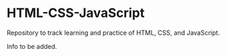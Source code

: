 # HTML-CSS-JavaScript
Repository to track learning and practice of HTML, CSS, and JavaScript.

Info to be added.
